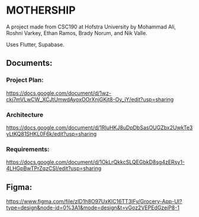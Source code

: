 # MOTHERSHIP

A project made from CSC190 at Hofstra University by Mohammad Ali, Roshni Varkey, Ethan Ramos, Brady Norum, and Nik Valle.

Uses Flutter, Supabase.

## Documents:

### Project Plan:
https://docs.google.com/document/d/1wz-ckj7mVLwCW_XCJtUmwdAyoxOOrXnjGKjt8-Oy_jY/edit?usp=sharing
### Architecture
https://docs.google.com/document/d/1RIuHKJ8uDpDbSasOUGZbx2UwkTe3yLtKQ81SHKL0F6k/edit?usp=sharing
### Requirements:
https://docs.google.com/document/d/1OkLrQkkcSLQEGbkD8sg4zERsy1-4LHGpBwTPrZqzCSI/edit?usp=sharing

## Figma:
https://www.figma.com/file/zID1h8O97UxKlC16TT3lFy/Grocery-App-UI?type=design&node-id=0%3A1&mode=design&t=vGoz2VEPEdGzeiP8-1
